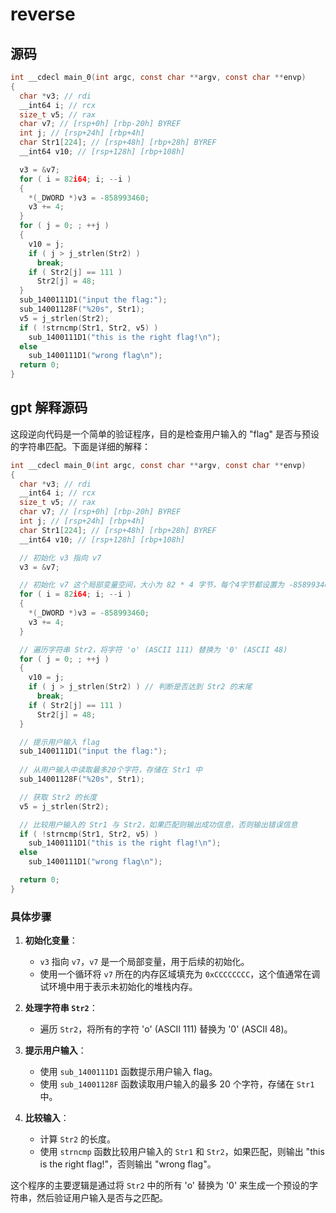# reverse

## 源码

``` c
int __cdecl main_0(int argc, const char **argv, const char **envp)
{
  char *v3; // rdi
  __int64 i; // rcx
  size_t v5; // rax
  char v7; // [rsp+0h] [rbp-20h] BYREF
  int j; // [rsp+24h] [rbp+4h]
  char Str1[224]; // [rsp+48h] [rbp+28h] BYREF
  __int64 v10; // [rsp+128h] [rbp+108h]

  v3 = &v7;
  for ( i = 82i64; i; --i )
  {
    *(_DWORD *)v3 = -858993460;
    v3 += 4;
  }
  for ( j = 0; ; ++j )
  {
    v10 = j;
    if ( j > j_strlen(Str2) )
      break;
    if ( Str2[j] == 111 )
      Str2[j] = 48;
  }
  sub_1400111D1("input the flag:");
  sub_14001128F("%20s", Str1);
  v5 = j_strlen(Str2);
  if ( !strncmp(Str1, Str2, v5) )
    sub_1400111D1("this is the right flag!\n");
  else
    sub_1400111D1("wrong flag\n");
  return 0;
}
```

## gpt 解释源码

这段逆向代码是一个简单的验证程序，目的是检查用户输入的 "flag" 是否与预设的字符串匹配。下面是详细的解释：

```c
int __cdecl main_0(int argc, const char **argv, const char **envp)
{
  char *v3; // rdi
  __int64 i; // rcx
  size_t v5; // rax
  char v7; // [rsp+0h] [rbp-20h] BYREF
  int j; // [rsp+24h] [rbp+4h]
  char Str1[224]; // [rsp+48h] [rbp+28h] BYREF
  __int64 v10; // [rsp+128h] [rbp+108h]

  // 初始化 v3 指向 v7
  v3 = &v7;

  // 初始化 v7 这个局部变量空间，大小为 82 * 4 字节，每个4字节都设置为 -858993460 (0xCCCCCCCC)
  for ( i = 82i64; i; --i )
  {
    *(_DWORD *)v3 = -858993460;
    v3 += 4;
  }

  // 遍历字符串 Str2，将字符 'o' (ASCII 111) 替换为 '0' (ASCII 48)
  for ( j = 0; ; ++j )
  {
    v10 = j;
    if ( j > j_strlen(Str2) ) // 判断是否达到 Str2 的末尾
      break;
    if ( Str2[j] == 111 )
      Str2[j] = 48;
  }

  // 提示用户输入 flag
  sub_1400111D1("input the flag:");
  
  // 从用户输入中读取最多20个字符，存储在 Str1 中
  sub_14001128F("%20s", Str1);

  // 获取 Str2 的长度
  v5 = j_strlen(Str2);

  // 比较用户输入的 Str1 与 Str2，如果匹配则输出成功信息，否则输出错误信息
  if ( !strncmp(Str1, Str2, v5) )
    sub_1400111D1("this is the right flag!\n");
  else
    sub_1400111D1("wrong flag\n");

  return 0;
}
```

### 具体步骤

1. **初始化变量**：
   - `v3` 指向 `v7`，`v7` 是一个局部变量，用于后续的初始化。
   - 使用一个循环将 `v7` 所在的内存区域填充为 `0xCCCCCCCC`，这个值通常在调试环境中用于表示未初始化的堆栈内存。

2. **处理字符串 `Str2`**：
   - 遍历 `Str2`，将所有的字符 'o' (ASCII 111) 替换为 '0' (ASCII 48)。

3. **提示用户输入**：
   - 使用 `sub_1400111D1` 函数提示用户输入 flag。
   - 使用 `sub_14001128F` 函数读取用户输入的最多 20 个字符，存储在 `Str1` 中。

4. **比较输入**：
   - 计算 `Str2` 的长度。
   - 使用 `strncmp` 函数比较用户输入的 `Str1` 和 `Str2`，如果匹配，则输出 "this is the right flag!"，否则输出 "wrong flag"。

这个程序的主要逻辑是通过将 `Str2` 中的所有 'o' 替换为 '0' 来生成一个预设的字符串，然后验证用户输入是否与之匹配。
